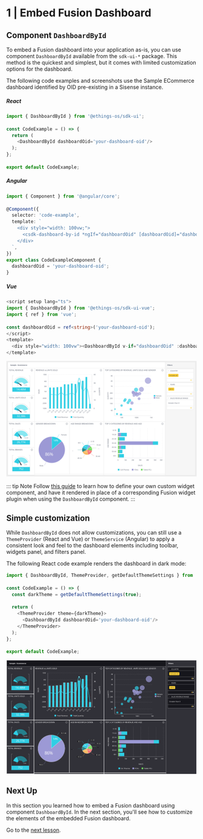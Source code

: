 # 1 | Embed Fusion Dashboard

## Component `DashboardById`

To embed a Fusion dashboard into your application as-is, you can use component `DashboardById` available from the `sdk-ui-*` package. This method is the quickest and simplest, but it comes with limited customization options for the dashboard.

The following code examples and screenshots use the Sample ECommerce dashboard identified by OID pre-existing in a Sisense instance.

##### React

```ts
import { DashboardById } from '@ethings-os/sdk-ui';

const CodeExample = () => {
  return (
    <DashboardById dashboardOid='your-dashboard-oid'/>
  );
};

export default CodeExample;
```

##### Angular

```ts
import { Component } from '@angular/core';

@Component({
  selector: 'code-example',
  template: `
    <div style="width: 100vw;">
      <csdk-dashboard-by-id *ngIf="dashboardOid" [dashboardOid]="dashboardOid" />
    </div>
  `,
})
export class CodeExampleComponent {
  dashboardOid = 'your-dashboard-oid';
}
```

##### Vue
```ts
<script setup lang="ts">
import { DashboardById } from '@ethings-os/sdk-ui-vue';
import { ref } from 'vue';

const dashboardOid = ref<string>('your-dashboard-oid');
</script>
<template>
  <div style="width: 100vw"><DashboardById v-if="dashboardOid" :dashboardOid="dashboardOid" /></div>
</template>
```

![Embedded Sample ECommerce Dashboard](../../img/dashboard-guides/fusion-dashboard-light-theme.png 'Embedded Sample ECommerce Dashboard')

::: tip Note
Follow [this guide](../custom-widgets/index.md) to learn how to define your own custom widget component, and have it rendered in place of a corresponding Fusion widget plugin when using the `DashboardById` component.
:::

## Simple customization

While `DashboardById` does not allow customizations, you can still use a `ThemeProvider` (React and Vue) or `ThemeService` (Angular) to apply a consistent look and feel to the dashboard elements including toolbar, widgets panel, and filters panel.

The following React code example renders the dashboard in dark mode:

```ts
import { DashboardById, ThemeProvider, getDefaultThemeSettings } from '@ethings-os/sdk-ui';

const CodeExample = () => {
  const darkTheme = getDefaultThemeSettings(true);

  return (
    <ThemeProvider theme={darkTheme}>
      <DashboardById dashboardOid='your-dashboard-oid'/>
    </ThemeProvider>
  );
};

export default CodeExample;
```

![Embedded Sample ECommerce Dashboard in Dark Mode](../../img/dashboard-guides/fusion-dashboard-dark-theme.png 'Embedded Sample ECommerce Dashboard in Dark Mode')


## Next Up

In this section you learned how to embed a Fusion dashboard using component `DashboardById`. In the next section, you'll see how to customize the elements of the embedded Fusion dashboard.

Go to the [next lesson](./guide-2-customize-fusion-dashboard.md).
